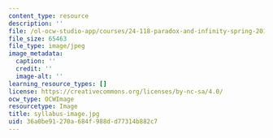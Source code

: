 ```yaml
---
content_type: resource
description: ''
file: /ol-ocw-studio-app/courses/24-118-paradox-and-infinity-spring-2019/36a0be91270a684f988dd77314b882c7_syllabus-image.jpg
file_size: 65463
file_type: image/jpeg
image_metadata:
  caption: ''
  credit: ''
  image-alt: ''
learning_resource_types: []
license: https://creativecommons.org/licenses/by-nc-sa/4.0/
ocw_type: OCWImage
resourcetype: Image
title: syllabus-image.jpg
uid: 36a0be91-270a-684f-988d-d77314b882c7
---
```

